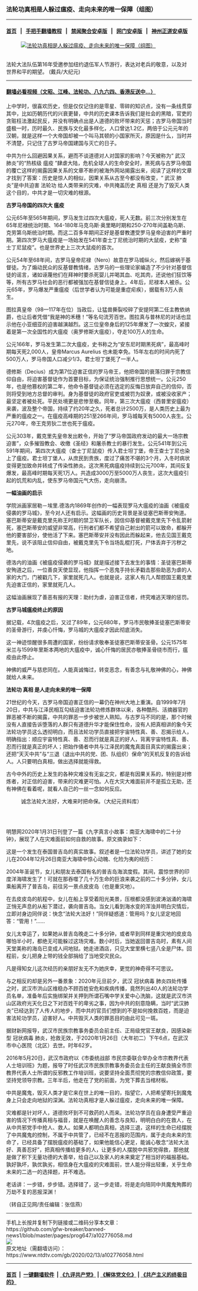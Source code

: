 ### 法轮功真相是人躲过瘟疫、走向未来的唯一保障（组图）
------------------------

#### [首页](https://github.com/gfw-breaker/banned-news1/blob/master/README.md) &nbsp;&nbsp;|&nbsp;&nbsp; [手把手翻墙教程](https://github.com/gfw-breaker/guides/wiki) &nbsp;&nbsp;|&nbsp;&nbsp; [禁闻聚合安卓版](https://github.com/gfw-breaker/bn-android) &nbsp;&nbsp;|&nbsp;&nbsp; [网门安卓版](https://github.com/oGate2/oGate) &nbsp;&nbsp;|&nbsp;&nbsp; [神州正道安卓版](https://github.com/SzzdOgate/update) 



<div><div class="featured_image">
 <a href="https://i.ntdtv.com/assets/uploads/2020/02/2020-02-13_101157.jpg" target="_blank">
  <figure>
   <img alt="法轮功真相是人躲过瘟疫、走向未来的唯一保障（组图）" src="https://i.ntdtv.com/assets/uploads/2020/02/2020-02-13_101157-785x450.jpg"/>
  </figure><br/>
 </a>
 <span class="caption">
  法轮大法队伍第16年受邀参加纽约退伍军人节游行，表达对老兵的敬意，以及对世界和平的期望。 (戴兵/大纪元)
 </span>
</div>
</div><hr/>

#### [翻墙必看视频（文昭、江峰、法轮功、八九六四、香港反送中...）](http://167.172.214.107/home.html)

<div><div class="post_content" itemprop="articleBody">
 <p>
  上中学时，很喜欢历史，但是仅仅记住的是零星、零碎的知识点，没有一条线贯穿其中，比如历朝历代的兴衰更替，中共的历史课本告诉我们是社会的黑暗，官吏的贪赃枉法激起民反，并没有明确点出是人道德的败坏带来的天惩；古罗马帝国当时盛极一时，历时最久、民族与文化最多样化，人口曾达1.2亿，两倍于公元元年的汉朝，就是这样一个大帝国却被一个叫马其顿的小国家所灭，原因是什么，当时并不清楚，只记住了古罗马帝国建国与灭亡的日子。
 </p>
 <p>
  中共为什么回避因果关系，避而不谈道德对人对国家的影响？今天被称为“
  <ok href="https://www.ntdtv.com/gb/武汉.htm">
   武汉
  </ok>
  肺炎”的“热核级
  <ok href="https://www.ntdtv.com/gb/瘟疫.htm">
   瘟疫
  </ok>
  ”肆虐大陆，危机全球人的生命安全时，黑死病与古罗马帝国的覆亡这样的揭露因果关系的文章不断的被海外网站揭露出来，阅读了这样的文章才找到了答案：历史是惊人的相似，因果关系从古至今都没有改变，“
  <ok href="https://www.ntdtv.com/gb/武汉.htm">
   武汉
  </ok>
  肺炎”是中共迫害
  <ok href="https://www.ntdtv.com/gb/法轮功.htm">
   法轮功
  </ok>
  给人类带来的灾难，中共掩盖历史
  <ok href="https://www.ntdtv.com/gb/真相.htm">
   真相
  </ok>
  还是为了毁灭人类这个目的，中共才是一切灾难的根源。
 </p>
 <p>
  <strong>
   古罗马帝国的四次大
   <ok href="https://www.ntdtv.com/gb/瘟疫.htm">
    瘟疫
   </ok>
  </strong>
 </p>
 <p>
  公元65年至565年期间，罗马发生过四次大瘟疫，死人无数。前三次分别发生在65年尼禄统治时期、164-180年马克乌斯·奥里略时期和250-270年间盖勒乌斯、克劳第乌斯统治时期。而这二百多年期间正好是基督教遭受罗马皇帝迫害的严重时期。第四次罗马大瘟疫是一场始发在541年查士丁尼统治时期的大鼠疫，史称“查士丁尼鼠疫”。也是世界史上三次大鼠疫的首次。
 </p>
 <p>
  公元54年至68年间，古罗马皇帝尼禄（Nero）故意在罗马城纵火，然后嫁祸于基督徒。为了煽动民众的反基督教情绪，古罗马的一些理论家编造了不少针对基督信徒的谣言，诸如诬蔑他们在拜神时要杀死婴儿并喝其血、吃其肉，还说他们狂饮等等，所有古罗马社会的恶行都被强加在基督信徒身上。4年后，尼禄本人被杀。公元65年，罗马爆发严重瘟疫（后世学者认为可能是重症疟疾），据载有3万人丧生。
 </p>
 <p>
  图拉真皇帝（98—117年在位）当政后，让猛兽撕裂咬碎了安提阿第二任主教依纳爵，也让后者凭借“我是神的禾穗！”等名句流芳百世。图拉真与普林尼的对话也显示他在小亚细亚的迫害越演越烈。这三位皇帝身后的125年爆发了一次蝗灾，紧接着是第一次全国性的大瘟疫（奥罗修斯大瘟疫），夺走100万人的生命。
 </p>
 <p>
  公元166年，罗马发生第二次大瘟疫，史书称之为“安东尼时期黑死病”，最高峰时期每天死2,000人，皇帝Marcus Aurelius 也未能幸免。15年左右的时间内死了500万人，罗马帝国人口减少1/3，君士坦丁堡死了一半人。
 </p>
 <p>
  德修斯（Decius）成为第7位迫害正信的罗马帝王，他把帝国的衰落归罪于宗教信仰自由，将迫害基督徒作为首要目标，为保证统治强制推行思想统一。公元250年，也是他篡权的第二年，他命令基督徒必须在选定的反悔日放弃自己的信仰，否则将受到地方总督的审判。身为基督徒的政府官吏或被罚为奴隶，或被没收家产；最坚定者被处死。平民处境更是悲惨至极。同年，第三次大瘟疫（西普里安瘟疫）来袭，波及整个帝国，持续了约20年之久，死者总计2500万，是人类历史上最为严重的瘟疫之一。在瘟疫高峰期的251至266年间，罗马城每天有5000人丧生。公元270年，帝王克劳狄二世也死于瘟疫。
 </p>
 <p>
  公元303年，戴克里先皇帝发出敕令，开始了“罗马帝国政府发动的最大一场宗教迫害”，众多摧毁教会、收缴《圣经》和屠杀教士的暴行发生。公元541年到公元591年期间，第四次大瘟疫（查士丁尼鼠疫）传入君士坦丁堡，帝王查士丁尼也染上了瘟疫。君士坦丁堡人，从庶民到贵族，度过了痛苦不堪的3个月，入冬时病状变得更加致命并转成了传染性肺炎。这次黑死病瘟疫持续到公元700年，其间反复爆发，最高峰时期每天死1万人。共造成3000万至5000万人丧生，这次大瘟疫引起的饥荒和内乱，使东罗马帝国元气大伤，走向崩溃。
 </p>
 <p>
  <strong>
   一幅油画的启示
  </strong>
 </p>
 <p>
  学院派画家居勒－埃里.德洛内1869年创作的一幅表现罗马大瘟疫的油画《被瘟疫侵袭的罗马城》，至今对人还有启示。这幅画的历史背景是圣徒塞巴斯蒂安殉道。塞巴斯蒂安是戴克里先称王时期的禁卫军队长，因信仰基督被戴克里先下令乱箭射死，塞巴斯蒂安的威望非常高，行刑者们都不希望自己射出的箭可以致命，都躲开他的要害部分，使他活了下来。塞巴斯蒂安并没有因此而躲起来，他去见国王戴克里先，说不该阻止信仰自由，被戴克里先下令当场乱棍打死，尸体丢弃于污秽之地。
 </p>
 <p>
  德洛内的油画《被瘟疫侵袭的罗马城》就是描述接下去发生的事情：圣徒塞巴斯蒂安殉道之后，一位善良天使显现，他指挥一个恶鬼手持长矛戳击那些助恶为虐的人家的大门，门被戳几下，家里就死几人。也就是说，这家人有几人帮腔国王戴克里先迫害正信的，家里就死几人。
 </p>
 <p>
  这幅油画展现了善恶有报的天理：助纣为虐，迫害正信者，终究难逃天理的惩罚。
 </p>
 <p>
  <strong>
   古罗马城瘟疫终止的原因
  </strong>
 </p>
 <p>
  据记载，4次瘟疫之后，又过了89年，公元680年，罗马市民敬捧圣徒塞巴斯蒂安的圣骨游行，并虔心忏悔，罗马城的大瘟疫才因此彻底消失。
 </p>
 <p>
  这一神迹惊醒很多周遭的国家，纷纷请求敬奉圣徒塞巴斯蒂安圣骨。公元1575年米兰与1599年里斯本两地的大瘟疫中，诚心忏悔的居民亦敬捧圣骨绕市而行，瘟疫由此停止。
 </p>
 <p>
  神佛的威严与慈悲同在。人能真诚悔过，转变恶念，有善念与礼敬神佛的心，神佛就给人未来。
 </p>
 <p>
  <strong>
   <ok href="https://www.ntdtv.com/gb/法轮功.htm">
    法轮功
   </ok>
   <ok href="https://www.ntdtv.com/gb/真相.htm">
    真相
   </ok>
   是人走向未来的唯一保障
  </strong>
 </p>
 <p>
  21世纪的今天，古罗马帝国迫害正信的一幕仍在神州大地上重演。自1999年7月20日，中共与江泽民相互勾结迫害法轮功修炼群体以来，各种酷刑、活摘器官的罪恶被不断的揭露，中共的罪恶一步步被世人熟知。与古罗马不同的是，那个时候没有人直接告诉堕落的人群只有道德升华才能保住性命，没有人把真相讲的象今天法轮功学员这么透彻明白，而且法轮功学员直接把宇宙特性真、善、忍揭示给人，明确指出：顺应宇宙特性真、善、忍而行就是真正的好人，背离宇宙特性真、善、忍而行就是真正的坏人；把始作俑者中共与江泽民的魔鬼真面目真实的揭露出来；还把“天灭中共”与“三退（退出中共的党、团、队组织）保命”的天机反复的告诉给人。人只要明白真相，做出选择就能得救。
 </p>
 <p>
  古今中外的历史上发生的各种灾难没有无妄之灾，都是有因果关系的，特别是对修炼者，对正信的迫害，带来的灾难更可怕。人在大灾大难面前并不是孤立无助，还有神佛在看着呢，就看人自己的一丝一念如何反应。
 </p>
 <figure class="wp-caption alignnone" id="attachment_102776059" style="width: 596px">
  <img alt="" class="size-full wp-image-102776059" src="https://i.ntdtv.com/assets/uploads/2020/02/2020-02-12_131228.jpg">
   <br/><figcaption class="wp-caption-text">
    诚念法轮大法好，大难来时把命保。（大纪元资料库）
   </figcaption><br/>
  </img>
 </figure><br/>
 <p>
  明慧网2020年1月31日刊登了一篇《九字真言小故事：南亚大海啸中的二十分钟》，展现了人在灾难面前如何自救的故事。原文摘录如下：
 </p>
 <p>
  这是一个发生在泰国普吉岛的真实故事。叙述者是一位法轮功学员，讲述了她的女儿在2004年12月26日南亚大海啸中惊心动魄、化险为夷的经历：
 </p>
 <p>
  2004年圣诞节，女儿和朋友去泰国有名的普吉岛海滨度假。其间，震惊世界的印度洋海啸发生了！可就在那吞噬了几十万生命的巨浪来袭之前的二十多分钟，女儿乘船离开了普吉岛，前往另一景点皮皮岛（也是重灾地）。
 </p>
 <p>
  在去皮皮岛的航程中，女儿在船上享受着阳光美景，压根都没感到波涛汹涌的海啸正悄无声息的从船下潜过，袭向普吉岛。当女儿看到海水变的浑浊并明白灾情后，立即对身边同伴说：快念“法轮大法好！”同伴疑惑道：管用吗？女儿坚定地回答：“管用！”……
 </p>
 <p>
  女儿太幸运了，如果她从普吉岛晚走二十多分钟，或者早到同样是重灾地的皮皮岛哪怕半小时，都绝无可能躲过这场灾难。数小时后，当她返回普吉岛时，素有人间天堂美称的海岛已变成人间地狱。她走进酒店，只见大堂里横七竖八全是尸体。回程前，女儿把身上带的钱全部捐给了当地受灾民众。
 </p>
 <p>
  凡是得知女儿这次经历的亲朋好友无不为她庆幸，更觉的神奇得不可思议。
 </p>
 <p>
  与之相反的却是另外一番景象：2020年元旦前夕，武汉
  <ok href="https://www.ntdtv.com/gb/冠状病毒.htm">
   冠状病毒
  </ok>
  肺炎四处传播之时，武汉市洪山区维稳办不顾百姓安危和疾病传播，竟然列出40人的法轮功学员名单，准备年后实施绑架并关押到所谓石嘴中学关爱中心洗脑，这就是武汉市洪山区政府光天化日之下对百姓干的卑劣之事，因为中共的刻意隐瞒，当时“武汉肺炎”已经达到了人传人的地步，而中共的官员们想到的不是如何挽救百姓，而是迫害法轮功学员，迫害好人。中共毁灭人类的罪恶目的由此可见一斑。
 </p>
 <p>
  据财新网报导，武汉市民族宗教事务委员会前主任、正局级党官王献良，因感染新型
  <ok href="https://www.ntdtv.com/gb/冠状病毒.htm">
   冠状病毒
  </ok>
  肺炎，抢救无效，于2020年1月26日（大年初二）下午6点，在武汉市中心医院（北区）去世。时年62岁。
 </p>
 <p>
  2016年5月20日，武汉市政府以《市委统战部 市民宗委联合举办全市宗教界代表人士培训班》为题，报导了时任武汉市民族宗教事务委员会主任的王献良搞全市宗教界代表人士所谓的反邪教工作培训班，说要坚持全面贯彻党的宗教信仰政策，要坚持党领导宗教。三年半后，他走在了党的前面，为党下葬去当棺材板。
 </p>
 <p>
  中共是魔鬼，毁灭人类才是它来在世上的唯一目的，指望它，人把希望寄托到魔鬼身上只会走向地狱的深渊。法轮功真相才是人躲过瘟疫，走向未来的唯一保障。
 </p>
 <p>
  灾难都是针对坏人，道德败坏到不可救药的人而来。法轮功学员在自身遭受严重迫害的情况下传播真相与福音，就是在唤醒人的善念与良知，明明白白的在救人，在从中共邪党手中抢人、救人。如果人都明白真相，选择三退，这样的生命已经摆脱了中共魔鬼的控制，不属于中共管了，已经不在恶报的范围内，属于走向未来的生命了，已经具备了摆脱瘟疫的基础了，如果他能信心更足，能诚心敬念“法轮大法好、真善忍好”，把真相传播给更多的人，让更多的人摆脱中共邪党得救，那他就是做了积下无量功德的大善举，给自己以及家人的未来奠定了相当好的福报基础。孰好孰坏，孰优孰劣，相信身在大瘟疫的灾难面前，世人能分得出轻重，关乎生命未来的二选一的选择题，并不难选。
 </p>
 <p>
  老话讲：一步错，步步错。选择错了，这一步走错，将是走向陪同中共魔鬼殉葬的万劫不复的恶报深渊！
 </p>
 <p>
  （转自正见网/责任编辑：张信燕）
 </p>
 <div class="single_ad">
 </div>
</div>
</div>
<hr/>
手机上长按并复制下列链接或二维码分享本文章：<br/>
https://github.com/gfw-breaker/banned-news1/blob/master/pages/prog647/a102776058.md <br/>
<a href='https://github.com/gfw-breaker/banned-news1/blob/master/pages/prog647/a102776058.md'><img src='https://github.com/gfw-breaker/banned-news1/blob/master/pages/prog647/a102776058.md.png'/></a> <br/>
原文地址（需翻墙访问）：https://www.ntdtv.com/gb/2020/02/13/a102776058.html


------------------------
#### [首页](https://github.com/gfw-breaker/banned-news1/blob/master/README.md) &nbsp;|&nbsp; [一键翻墙软件](https://github.com/gfw-breaker/nogfw/blob/master/README.md) &nbsp;| [《九评共产党》](https://github.com/gfw-breaker/9ping.md/blob/master/README.md#九评之一评共产党是什么) | [《解体党文化》](https://github.com/gfw-breaker/jtdwh.md/blob/master/README.md) | [《共产主义的终极目的》](https://github.com/gfw-breaker/gczydzjmd.md/blob/master/README.md)


<img src='http://gfw-breaker.win/banned-news/pages/prog647/a102776058.md' width='0px' height='0px'/>